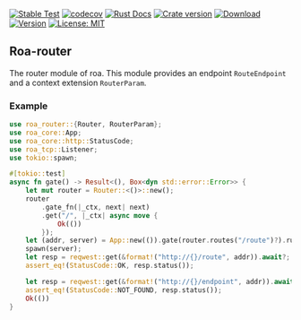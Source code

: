 [![Stable Test](https://github.com/Hexilee/roa/workflows/Stable%20Test/badge.svg)](https://github.com/Hexilee/roa/actions)
[![codecov](https://codecov.io/gh/Hexilee/roa/branch/master/graph/badge.svg)](https://codecov.io/gh/Hexilee/roa)
[![Rust Docs](https://docs.rs/roa-router/badge.svg)](https://docs.rs/roa-router)
[![Crate version](https://img.shields.io/crates/v/roa-router.svg)](https://crates.io/crates/roa-router)
[![Download](https://img.shields.io/crates/d/roa-router.svg)](https://crates.io/crates/roa-router)
[![Version](https://img.shields.io/badge/rustc-1.40+-lightgray.svg)](https://blog.rust-lang.org/2019/12/19/Rust-1.40.0.html)
[![License: MIT](https://img.shields.io/badge/License-MIT-yellow.svg)](https://github.com/Hexilee/roa/blob/master/LICENSE)

## Roa-router

The router module of roa.
This module provides an endpoint `RouteEndpoint` and a context extension `RouterParam`.

### Example

```rust
use roa_router::{Router, RouterParam};
use roa_core::App;
use roa_core::http::StatusCode;
use roa_tcp::Listener;
use tokio::spawn;

#[tokio::test]
async fn gate() -> Result<(), Box<dyn std::error::Error>> {
    let mut router = Router::<()>::new();
    router
        .gate_fn(|_ctx, next| next)
        .get("/", |_ctx| async move {
            Ok(())
        });
    let (addr, server) = App::new(()).gate(router.routes("/route")?).run()?;
    spawn(server);
    let resp = reqwest::get(&format!("http://{}/route", addr)).await?;
    assert_eq!(StatusCode::OK, resp.status());

    let resp = reqwest::get(&format!("http://{}/endpoint", addr)).await?;
    assert_eq!(StatusCode::NOT_FOUND, resp.status());
    Ok(())
}
```

